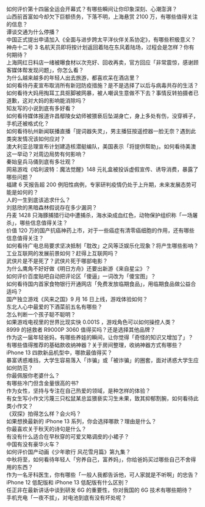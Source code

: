 如何评价第十四届全运会开幕式？有哪些瞬间让你印象深刻、心潮澎湃？  
山西前首富如今却欠下巨额债务，下落不明，上海悬赏 2100 万，有哪些值得关注的信息？  
谭谈交通为什么停播？  
中国正式提出申请加入《全面与进步跨太平洋伙伴关系协定》，有哪些积极意义？  
神舟十二号 3 名航天员即将按计划返回着陆在东风着陆场，过程会是怎样？你有何期待？  
上海网红日料店一绪被曝食材以次充好、回收再卖，官方回应「非常震惊，感谢顾客媒体帮发现问题」，你怎么看？  
为什么越来越多的年轻人出去旅游，都喜欢呆在酒店里？  
如何看待丹麦宣布取消所有新冠防疫措施？是不是选择了以后与病毒共存的生活？  
如何看待大妈用掏耳工具抠脚被网暴，被人嘲讽生意做不下去？事情反转拍摄者已道歉，这对大妈的影响能消除吗？  
知友写的小说到底有多好看？  
如何看待媒体报道许昌鄢陵女幼师被猥亵后坠湖身亡，身上多处有伤，没穿裤子，手机还被格式化？  
如何看待杭州新闻联播直播「提词器失灵」，男主播狂按遥控器一脸无奈？遇到此类突发情况该如何应对？  
澳大利亚总理宣布计划建造核潜艇编队，美国表示「将提供帮助」。如何看待美澳这一举动？对周边局势有何影响？  
秦始皇兵马俑到底有多壮观？  
网易游戏《哈利波特：魔法觉醒》148 元礼盒被投诉虚假宣传、诱导消费，暴露了哪些问题？  
福建 6 天报告超 200 例阳性病例，专家研判疫情仍处于上升期，未来发展态势可能是如何的？  
人的一生到底该追求什么？  
刘慈欣的黑暗森林假说存在多少漏洞？  
丹麦 1428 只海豚捕猎行动中遭捕杀，海水染成血红色，动物保护组织称「一场屠杀」，哪些信息值得关注？  
价值 120 万的国产抗癌神药上市，对于一些癌症有清零癌细胞的作用，还有哪些信息值得关注？  
如何看待广电总局要求坚决抵制「耽改」之风等泛娱乐化现象？将产生哪些影响？  
工业互联网的发展前景如何？赶得上互联网吗？  
武侠片是不是死了？武侠片死于哪部电影？  
为什么鹰角不好好做《明日方舟》还要出新游《来自星尘》？  
如何评价百度贴吧自动把评论区「傻逼」一词改为「傻宝图」？  
如何看待国内首家食物银行开通网店「免费发放临期食品」，用临期食品做公益合适吗？  
国产独立游戏《风来之国》9 月 16 日上线，游戏体验如何？  
东北人心中最爱的下酒菜前五名有哪些？  
怎么判断一个孩子聪不聪明？  
如果游戏电视里的世界比现实快 0.001S ，游戏角色可以如何操控人类？  
8999 的拯救者 R9000P 3060 值得买吗？还是选择其他品牌？  
作为这一届年轻爸妈，有哪些养娃的瞬间，让你觉得「奇怪的知识又增加了」？  
有哪些值得推荐的基础款收纳神器？关于房间整理，收纳神器方式有哪些？  
iPhone 13 四款新品机型中，哪款最值得买？  
暴富诱惑难挡，大学生容易落入「诈骗」或「被诈骗」的圈套，面对诱惑大学生应如何防范？  
你最佩服你老婆什么？  
有哪些冷门但含金量很高的书?  
作为女性，坚持与专注在自己热爱的领域，是种怎样的体验？  
有女生写小作文污蔑三只松鼠某总监猥亵实习生未果，致其抑郁割腕，如何看待此类小作文？  
《双探》拍得怎么样？会火吗？  
如果想换最新的 iPhone 13 系列，你会选择哪款？理由是什么？  
你最喜欢关于秋天的诗句是什么？  
有没有什么适合在早秋穿的可爱又略调皮的小裙子？  
中国有没有豪华火车？  
如何评价国产动画《少年歌行 风花雪月篇》第九集？  
中秋将至，如何看待年轻人「穷养自己，富养妈」，你给爸妈买过哪些自己不舍得用的东西？  
作为一名牙科医生，你有哪些「一般人我都告诉他，可人家就是不听啊」的忠告？  
iPhone 12 低配版和 iPhone 13 低配版有什么区别？  
任正非在最新讲话中谈到研发 6G 的重要性，你对我国的 6G 技术有哪些期待？  
手机充电「一夜不拔」，对电池到底有没有坏处呢？  
